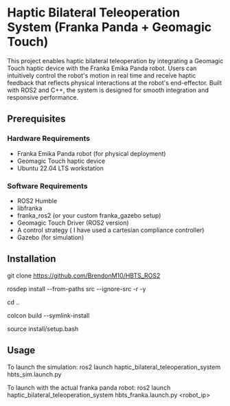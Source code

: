 # Haptic Bilateral Teleoperation System (Franka Panda + Geomagic Touch)

This project enables haptic bilateral teleoperation by integrating a Geomagic Touch haptic device with the Franka Emika Panda robot. Users can intuitively control the robot's motion in real time and receive haptic feedback that reflects physical interactions at the robot's end-effector. Built with ROS2 and C++, the system is designed for smooth integration and responsive performance.


## Prerequisites

### Hardware Requirements
- Franka Emika Panda robot (for physical deployment)
- Geomagic Touch haptic device
- Ubuntu 22.04 LTS workstation

### Software Requirements
- ROS2 Humble
- libfranka
- franka_ros2 (or your custom franka_gazebo setup)
- Geomagic Touch Driver (ROS2 version)
- A control strategy ( I have used a cartesian compliance controller)
- Gazebo (for simulation)

## Installation

git clone https://github.com/BrendonM10/HBTS_ROS2

rosdep install --from-paths src --ignore-src -r -y

cd ..

colcon build --symlink-install

source install/setup.bash



## Usage

To launch the simulation: 
ros2 launch haptic_bilateral_teleoperation_system hbts_sim.launch.py

To launch with the actual franka panda robot: 
ros2 launch haptic_bilateral_teleoperation_system hbts_franka.launch.py <robot_ip>

